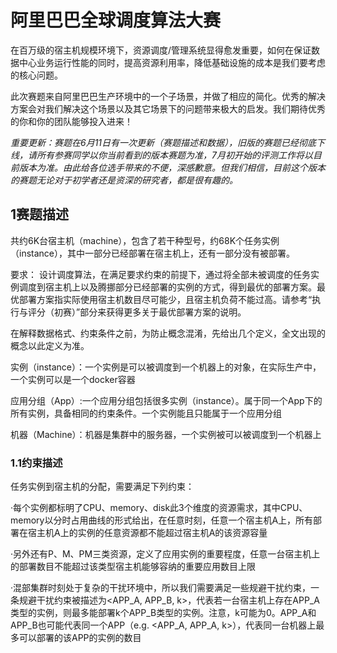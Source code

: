 # 阿里巴巴全球调度算法大赛

在百万级的宿主机规模环境下，资源调度/管理系统显得愈发重要，如何在保证数据中心业务运行性能的同时，提高资源利用率，降低基础设施的成本是我们要考虑的核心问题。

此次赛题来自阿里巴巴生产环境中的一个子场景，并做了相应的简化。优秀的解决方案会对我们解决这个场景以及其它场景下的问题带来极大的启发。我们期待优秀的你和你的团队能够投入进来！

_重要更新：赛题在6月11日有一次更新（赛题描述和数据），旧版的赛题已经彻底下线，请所有参赛同学以你当前看到的版本赛题为准，7月初开始的评测工作将以目前版本为准。由此给各位选手带来的不便，深感歉意。但我们相信，目前这个版本的赛题无论对于初学者还是资深的研究者，都是很有趣的。_

## 1赛题描述

共约6K台宿主机（machine），包含了若干种型号，约68K个任务实例（instance），其中一部分已经部署在宿主机上，还有一部分没有被部署。

要求： 设计调度算法，在满足要求约束的前提下，通过将全部未被调度的任务实例调度到宿主机上以及腾挪部分已经部署的实例的方式，得到最优的部署方案。最优部署方案指实际使用宿主机数目尽可能少，且宿主机负荷不能过高。请参考“执行与评分（初赛）”部分来获得更多关于最优部署方案的说明。

在解释数据格式、约束条件之前，为防止概念混淆，先给出几个定义，全文出现的概念以此定义为准。

实例（instance）：一个实例是可以被调度到一个机器上的对象，在实际生产中，一个实例可以是一个docker容器

应用分组（App）:一个应用分组包括很多实例（instance）。属于同一个App下的所有实例，具备相同的约束条件。一个实例能且只能属于一个应用分组

机器（Machine）：机器是集群中的服务器，一个实例被可以被调度到一个机器上

### 1.1约束描述

任务实例到宿主机的分配，需要满足下列约束：

·每个实例都标明了CPU、memory、disk此3个维度的资源需求，其中CPU、memory以分时占用曲线的形式给出，在任意时刻，任意一个宿主机A上，所有部署在宿主机A上的实例的任意资源都不能超过宿主机A的该资源容量

·另外还有P、M、PM三类资源，定义了应用实例的重要程度，任意一台宿主机上的部署数目不能超过该类型宿主机能够容纳的重要应用数目上限

·混部集群时刻处于复杂的干扰环境中，所以我们需要满足一些规避干扰约束，一条规避干扰约束被描述为&lt;APP\_A, APP\_B, k&gt;，代表若一台宿主机上存在APP\_A类型的实例，则最多能部署k个APP\_B类型的实例。注意，k可能为0。APP\_A和APP\_B也可能代表同一个APP（e.g. &lt;APP\_A, APP\_A, k&gt;），代表同一台机器上最多可以部署的该APP的实例的数目